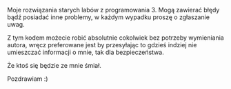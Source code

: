 Moje rozwiązania starych labów z programowania 3. Mogą zawierać błędy bądź posiadać inne problemy, w każdym wypadku proszę o zgłaszanie uwag.

Z tym kodem możecie robić absolutnie cokolwiek bez potrzeby wymieniania autora, wręcz preferowane jest by przesyłając to gdzieś indziej nie umieszczać informacji o mnie, tak dla bezpieczeństwa.

Że ktoś się będzie ze mnie śmiał.

Pozdrawiam :)
